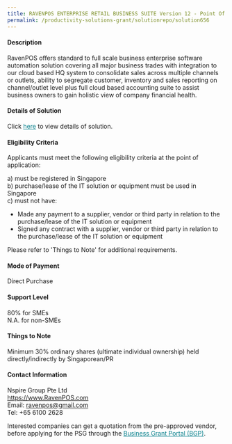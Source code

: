 ```yaml
---
title: RAVENPOS ENTERPRISE RETAIL BUSINESS SUITE Version 12 - Point Of Sale with Mobile Order Management
permalink: /productivity-solutions-grant/solutionrepo/solution656
---
```


#### Description

RavenPOS offers standard to full scale business enterprise software automation solution covering all major business trades with integration to our cloud based HQ system to consolidate sales across multiple channels or outlets, ability to segregate customer, inventory and sales reporting on channel/outlet level plus full cloud based accounting suite to assist business owners to gain holistic view of company financial health.

#### Details of Solution

Click <a href='https://govassist.gobusiness.gov.sg/images/psg/Nspire_Group_20200123_Annex_3_20200625145749_Part_2.pdf' style='color:#037e8a'>here</a> to view details of solution.

#### Eligibility Criteria

Applicants must meet the following eligibility criteria at the point of application:

a) must be registered in Singapore <br>
b) purchase/lease of the IT solution or equipment must be used in Singapore <br>
c) must not have:
- Made any payment to a supplier, vendor or third party in relation to the purchase/lease of the IT solution or equipment
- Signed any contract with a supplier, vendor or third party in relation to the purchase/lease of the IT solution or equipment

Please refer to 'Things to Note' for additional requirements.

#### Mode of Payment
Direct Purchase

#### Support Level
80% for SMEs <br>
N.A. for non-SMEs

#### Things to Note
Minimum 30% ordinary shares (ultimate individual ownership) held directly/indirectly by Singaporean/PR

#### Contact Information
Nspire Group Pte Ltd<br>https://www.RavenPOS.com<br>Email: ravenpos@gmail.com<br>Tel: +65 6100 2628

Interested companies can get a quotation from the pre-approved vendor, before applying for the PSG through the <a target='_blank' style='color:#037e8a' href='https://www.businessgrants.gov.sg/'>Business Grant Portal (BGP)</a>.
